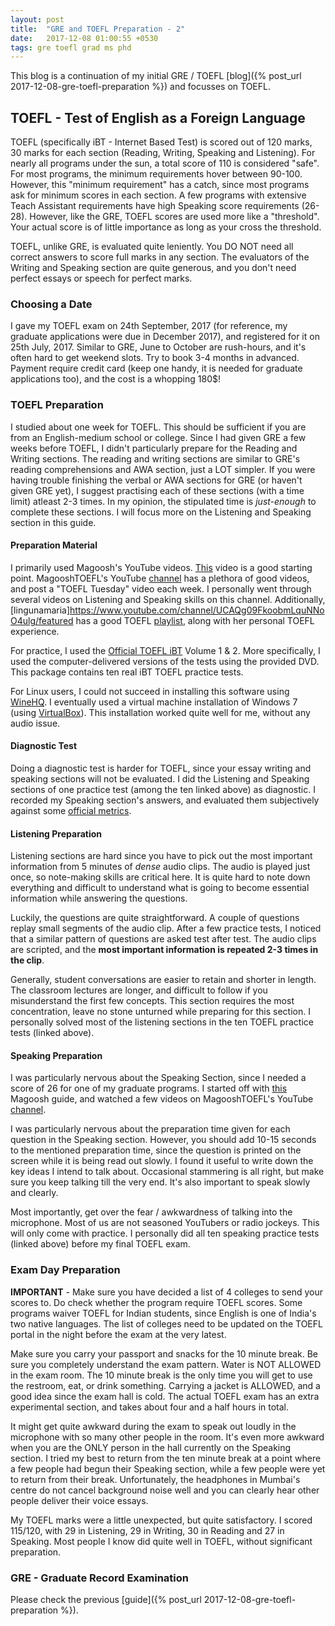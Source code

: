 ```yaml
---
layout: post
title:  "GRE and TOEFL Preparation - 2"
date:   2017-12-08 01:00:55 +0530
tags: gre toefl grad ms phd
---
```


This blog is a continuation of my initial GRE / TOEFL [blog]({% post_url 2017-12-08-gre-toefl-preparation %}) and focusses on TOEFL.

## TOEFL - Test of English as a Foreign Language

TOEFL (specifically iBT - Internet Based Test) is scored out of 120 marks, 30 marks for each section (Reading, Writing, Speaking and Listening). For nearly all programs under the sun, a total score of 110 is considered "safe". For most programs, the minimum requirements hover between 90-100. However, this "minimum requirement" has a catch, since most programs ask for minimum scores in each section. A few programs with extensive Teach Assistant requirements have high Speaking score requirements (26-28). However, like the GRE, TOEFL scores are used more like a "threshold". Your actual score is of little importance as long as your cross the threshold.

TOEFL, unlike GRE, is evaluated quite leniently. You DO NOT need all correct answers to score full marks in any section. The evaluators of the Writing and Speaking section are quite generous, and you don't need perfect essays or speech for perfect marks.

### Choosing a Date

I gave my TOEFL exam on 24th September, 2017 (for reference, my graduate applications were due in December 2017), and registered for it on 25th July, 2017. Similar to GRE, June to October are rush-hours, and it's often hard to get weekend slots. Try to book 3-4 months in advanced. Payment require credit card (keep one handy, it is needed for graduate applications too), and the cost is a whopping 180$!

### TOEFL Preparation

I studied about one week for TOEFL. This should be sufficient if you are from an English-medium school or college. Since I had given GRE a few weeks before TOEFL, I didn't particularly prepare for the Reading and Writing sections. The reading and writing sections are similar to GRE's reading comprehensions and AWA section, just a LOT simpler. If you were having trouble finishing the verbal or AWA sections for GRE (or haven't given GRE yet), I suggest practising each of these sections (with a time limit) atleast 2-3 times. In my opinion, the stipulated time is *just-enough* to complete these sections. I will focus more on the Listening and Speaking section in this guide.


#### Preparation Material

I primarily used Magoosh's YouTube videos. [This](https://www.youtube.com/watch?v=tPkfMf-FFW8) video is a good starting point. MagooshTOEFL's YouTube [channel](https://www.youtube.com/user/MagooshTOEFL/) has a plethora of good videos, and post a "TOEFL Tuesday" video each week. I personally went through several videos on Listening and Speaking skills on this channel. Additionally, [lingunamaria]https://www.youtube.com/channel/UCAQg09FkoobmLquNNoO4ulg/featured has a good TOEFL [playlist](https://www.youtube.com/watch?v=Hw6PvrRiv20&list=PLoDjs_CkjI66XZ8sDqClffaFfEz4gEux3), along with her personal TOEFL experience.

For practice, I used the [Official TOEFL iBT](https://www.amazon.in/dp/9385880195/ref=pd_lpo_sbs_dp_ss_2?pf_rd_p=cd818f9c-142a-4b42-ad2c-f0421857aaf5&pf_rd_s=lpo-top-stripe&pf_rd_t=201&pf_rd_i=8175964936&pf_rd_m=A1VBAL9TL5WCBF&pf_rd_r=JKF239A8EWMX54DTKN10&pf_rd_r=JKF239A8EWMX54DTKN10&pf_rd_p=cd818f9c-142a-4b42-ad2c-f0421857aaf5) Volume 1 & 2. More specifically, I used the computer-delivered versions of the tests using the provided DVD. This package contains ten real iBT TOEFL practice tests.

For Linux users, I could not succeed in installing this software using [WineHQ](https://www.winehq.org/). I eventually used a virtual machine installation of Windows 7 (using [VirtualBox](https://www.virtualbox.org/)). This installation worked quite well for me, without any audio issue.

#### Diagnostic Test

Doing a diagnostic test is harder for TOEFL, since your essay writing and speaking sections will not be evaluated. I did the Listening and Speaking sections of one practice test (among the ten linked above) as diagnostic. I recorded my Speaking section's answers, and evaluated them subjectively against some [official metrics](https://www.ets.org/s/toefl/pdf/toefl_speaking_rubrics.pdf).

#### Listening Preparation

Listening sections are hard since you have to pick out the most important information from 5 minutes of *dense* audio clips. The audio is played just once, so note-making skills are critical here. It is quite hard to note down everything and difficult to understand what is going to become essential information while answering the questions.

Luckily, the questions are quite straightforward. A couple of questions replay small segments of the audio clip. After a few practice tests, I noticed that a similar pattern of questions are asked test after test. The audio clips are scripted, and the **most important information is repeated 2-3 times in the clip**.

Generally, student conversations are easier to retain and shorter in length. The classroom lectures are longer, and difficult to follow if you misunderstand the first few concepts. This section requires the most concentration, leave no stone unturned while preparing for this section. I personally solved most of the listening sections in the ten TOEFL practice tests (linked above).

#### Speaking Preparation

I was particularly nervous about the Speaking Section, since I needed a score of 26 for one of my graduate programs. I started off with [this](https://magoosh.com/toefl/2017/toefl-speaking/) Magoosh guide, and watched a few videos on MagooshTOEFL's YouTube [channel](https://www.youtube.com/user/MagooshTOEFL/).

I was particularly nervous about the preparation time given for each question in the Speaking section. However, you should add 10-15 seconds to the mentioned preparation time, since the question is printed on the screen while it is being read out slowly. I found it useful to write down the key ideas I intend to talk about. Occasional stammering is all right, but make sure you keep talking till the very end. It's also important to speak slowly and clearly.

Most importantly, get over the fear / awkwardness of talking into the microphone. Most of us are not seasoned YouTubers or radio jockeys. This will only come with practice. I personally did all ten speaking practice tests (linked above) before my final TOEFL exam.


### Exam Day Preparation

**IMPORTANT** - Make sure you have decided a list of 4 colleges to send your scores to. Do check whether the program require TOEFL scores. Some programs waiver TOEFL for Indian students, since English is one of India's two native languages. The list of colleges need to be updated on the TOEFL portal in the night before the exam at the very latest.

Make sure you carry your passport and snacks for the 10 minute break. Be sure you completely understand the exam pattern. Water is NOT ALLOWED in the exam room. The 10 minute break is the only time you will get to use the restroom, eat, or drink something. Carrying a jacket is ALLOWED, and a good idea since the exam hall is cold. The actual TOEFL exam has an extra experimental section, and takes about four and a half hours in total.

It might get quite awkward during the exam to speak out loudly in the microphone with so many other people in the room. It's even more awkward when you are the ONLY person in the hall currently on the Speaking section. I tried my best to return from the ten minute break at a point where a few people had begun their Speaking section, while a few people were yet to return from their break. Unfortunately, the headphones in Mumbai's centre do not cancel background noise well and you can clearly hear other people deliver their voice essays.

My TOEFL marks were a little unexpected, but quite satisfactory. I scored 115/120, with 29 in Listening, 29 in Writing, 30 in Reading and 27 in Speaking. Most people I know did quite well in TOEFL, without significant preparation.

### GRE - Graduate Record Examination

Please check the previous [guide]({% post_url 2017-12-08-gre-toefl-preparation %}).
